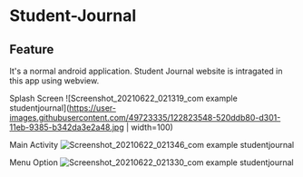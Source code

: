 # Student-Journal

Feature
-------------
It's a normal android application. Student Journal website is intragated in this app using webview.

Splash Screen
![Screenshot_20210622_021319_com example studentjournal](https://user-images.githubusercontent.com/49723335/122823548-520ddb80-d301-11eb-9385-b342da3e2a48.jpg | width=100)

Main Activity
![Screenshot_20210622_021346_com example studentjournal](https://user-images.githubusercontent.com/49723335/122823592-60f48e00-d301-11eb-8387-fcd2f16918c0.jpg)

Menu Option
![Screenshot_20210622_021330_com example studentjournal](https://user-images.githubusercontent.com/49723335/122823607-681b9c00-d301-11eb-9302-ba38d9320a9c.jpg)
